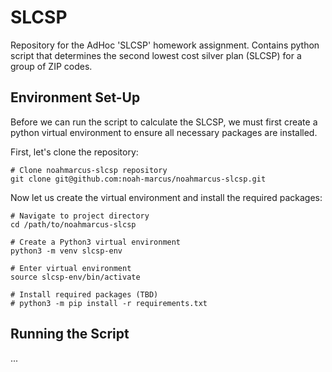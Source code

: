 # SLCSP
Repository for the AdHoc 'SLCSP' homework assignment. Contains python script that determines the second lowest cost silver plan (SLCSP) for a group of ZIP codes.

## Environment Set-Up
Before we can run the script to calculate the SLCSP, we must first create a python virtual environment to ensure all necessary packages are installed.

First, let's clone the repository:

```
# Clone noahmarcus-slcsp repository
git clone git@github.com:noah-marcus/noahmarcus-slcsp.git
```

Now let us create the virtual environment and install the required packages:

```
# Navigate to project directory
cd /path/to/noahmarcus-slcsp

# Create a Python3 virtual environment
python3 -m venv slcsp-env

# Enter virtual environment
source slcsp-env/bin/activate

# Install required packages (TBD)
# python3 -m pip install -r requirements.txt
```

## Running the Script

...
